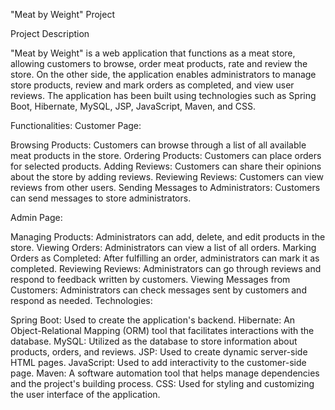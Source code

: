 "Meat by Weight" Project

Project Description

"Meat by Weight" is a web application that functions as a meat store, allowing customers to browse, order meat products, rate and review the store. On the other side, the application enables administrators to manage store products, review and mark orders as completed, and view user reviews. The application has been built using technologies such as Spring Boot, Hibernate, MySQL, JSP, JavaScript, Maven, and CSS.

Functionalities: Customer Page:

Browsing Products: Customers can browse through a list of all available meat products in the store.
Ordering Products: Customers can place orders for selected products.
Adding Reviews: Customers can share their opinions about the store by adding reviews.
Reviewing Reviews: Customers can view reviews from other users.
Sending Messages to Administrators: Customers can send messages to store administrators.

Admin Page:

Managing Products: Administrators can add, delete, and edit products in the store.
Viewing Orders: Administrators can view a list of all orders.
Marking Orders as Completed: After fulfilling an order, administrators can mark it as completed.
Reviewing Reviews: Administrators can go through reviews and respond to feedback written by customers.
Viewing Messages from Customers: Administrators can check messages sent by customers and respond as needed.
Technologies:

Spring Boot: Used to create the application's backend.
Hibernate: An Object-Relational Mapping (ORM) tool that facilitates interactions with the database.
MySQL: Utilized as the database to store information about products, orders, and reviews.
JSP: Used to create dynamic server-side HTML pages.
JavaScript: Used to add interactivity to the customer-side page.
Maven: A software automation tool that helps manage dependencies and the project's building process.
CSS: Used for styling and customizing the user interface of the application.

